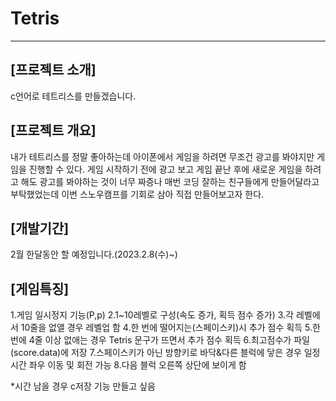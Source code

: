 # Tetris

---
## [프로젝트 소개]
c언어로 테트리스를 만들겠습니다.

## [프로젝트 개요]
내가 테트리스를 정말 좋아하는데 아이폰에서 게임을 하려면 무조건 광고를 봐야지만 게임을 진행할 수 있다. 게임 시작하기 전에 광고 보고 게임 끝난 후에 새로운 게임을 하려고 해도 광고를 봐야하는 것이 너무 짜증나 매번 코딩 잘하는 친구들에게 만들어달라고 부탁했었는데 이번 스노우캠프를 기회로 삼아 직접 만들어보고자 한다.


## [개발기간]
2월 한달동안 할 예정입니다.(2023.2.8(수)~)


## [게임특징]
1.게임 일시정지 기능(P,p)
2.1~10레벨로 구성(속도 증가, 획득 점수 증가)
3.각 레벨에서 10줄을 없앨 경우 레벨업 함
4.한 번에 떨어지는(스페이스키)시 추가 점수 획득
5.한 번에 4줄 이상 없애는 경우 Tetris 문구가 뜨면서 추가 점수 획득
6.최고점수가 파일(score.data)에 저장
7.스페이스키가 아닌 방향키로 바닥&다른 블럭에 닿은 경우 일정시간 좌우 이동 및 회전 가능
8.다음 블럭 오른쪽 상단에 보이게 함

*시간 남을 경우 c저장 기능 만들고 싶음
